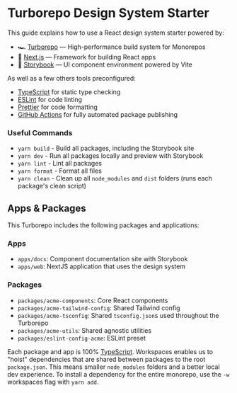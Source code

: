 # Turborepo Design System Starter

This guide explains how to use a React design system starter powered by:

- 🏎 [Turborepo](https://turbo.build/repo) — High-performance build system for Monorepos
- 🚀 [Next.js](https://nextjs.org/) — Framework for building React apps
- 📖 [Storybook](https://storybook.js.org/) — UI component environment powered by Vite

As well as a few others tools preconfigured:

- [TypeScript](https://www.typescriptlang.org/) for static type checking
- [ESLint](https://eslint.org/) for code linting
- [Prettier](https://prettier.io) for code formatting
- [GitHub Actions](https://github.com/changesets/action) for fully automated package publishing

### Useful Commands

- `yarn build` - Build all packages, including the Storybook site
- `yarn dev` - Run all packages locally and preview with Storybook
- `yarn lint` - Lint all packages
- `yarn format` - Format all files
- `yarn clean` - Clean up all `node_modules` and `dist` folders (runs each package's clean script)

## Apps & Packages

This Turborepo includes the following packages and applications:

### Apps

- `apps/docs`: Component documentation site with Storybook
- `apps/web`: NextJS application that uses the design system

### Packages

- `packages/acme-components`: Core React components
- `packages/acme-tailwind-config`: Shared Tailwind config
- `packages/acme-tsconfig`: Shared `tsconfig.json`s used throughout the Turborepo
- `packages/acme-utils`: Shared agnostic utilities
- `packages/eslint-config-acme`: ESLint preset

Each package and app is 100% [TypeScript](https://www.typescriptlang.org/). Workspaces enables us to "hoist" dependencies that are shared between packages to the root `package.json`. This means smaller `node_modules` folders and a better local dev experience. To install a dependency for the entire monorepo, use the `-w` workspaces flag with `yarn add`.
